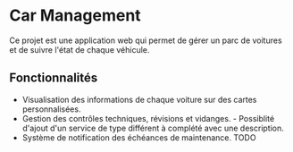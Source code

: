 # Car Management
Ce projet est une application web qui permet de gérer un parc de voitures et de suivre l'état de chaque véhicule.

## Fonctionnalités
- Visualisation des informations de chaque voiture sur des cartes personnalisées.
- Gestion des contrôles techniques, révisions et vidanges.
       - Possiblité d'ajout d'un service de type différent à complété avec une description.
- Système de notification des échéances de maintenance. TODO

